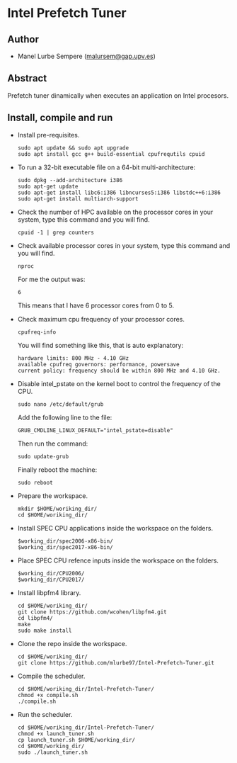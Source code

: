 # Intel Prefetch Tuner

## Author

* Manel Lurbe Sempere (malursem@gap.upv.es)

## Abstract

Prefetch tuner dinamically when executes an application on Intel procesors.

## Install, compile and run

- Install pre-requisites.
    ```
    sudo apt update && sudo apt upgrade
    sudo apt install gcc g++ build-essential cpufrequtils cpuid
    ```
- To run a 32-bit executable file on a 64-bit multi-architecture:
    ```
    sudo dpkg --add-architecture i386
    sudo apt-get update
    sudo apt-get install libc6:i386 libncurses5:i386 libstdc++6:i386
    sudo apt-get install multiarch-support
    ```
- Check the number of HPC available on the processor cores in your system, type this command and you will find.
    ```
    cpuid -1 | grep counters
    ```
- Check available processor cores in your system, type this command and you will find.
    ```
    nproc
    ```
    For me the output was:
    ```
    6
    ```
    This means that I have 6 processor cores from 0 to 5.

- Check maximum cpu frequency of your processor cores.
    ```
    cpufreq-info
    ```
    You will find something like this, that is auto explanatory:
    ```
    hardware limits: 800 MHz - 4.10 GHz
    available cpufreq governors: performance, powersave
    current policy: frequency should be within 800 MHz and 4.10 GHz.
    ```

- Disable intel_pstate on the kernel boot to control the frequency of the CPU.
    ```
    sudo nano /etc/default/grub
    ```
    Add the following line to the file:
    ```
    GRUB_CMDLINE_LINUX_DEFAULT="intel_pstate=disable"
    ```
    Then run the command:
    ```
    sudo update-grub
    ```
    Finally reboot the machine:
    ```
    sudo reboot
    ```

- Prepare the workspace.
    ```
    mkdir $HOME/woriking_dir/
    cd $HOME/woriking_dir/
    ```

- Install SPEC CPU applications inside the workspace on the folders.
    ```
    $working_dir/spec2006-x86-bin/
    $working_dir/spec2017-x86-bin/
    ```

- Place SPEC CPU refence inputs inside the workspace on the folders.
    ```
    $working_dir/CPU2006/
    $working_dir/CPU2017/
    ```

- Install libpfm4 library.
    ```
    cd $HOME/woriking_dir/
    git clone https://github.com/wcohen/libpfm4.git
    cd libpfm4/
    make
    sudo make install
    ```

- Clone the repo inside the workspace.
    ```
    cd $HOME/woriking_dir/
    git clone https://github.com/mlurbe97/Intel-Prefetch-Tuner.git
    ```

- Compile the scheduler.
    ```
    cd $HOME/woriking_dir/Intel-Prefetch-Tuner/
    chmod +x compile.sh
    ./compile.sh
    ```
- Run the scheduler.
    ```
    cd $HOME/woriking_dir/Intel-Prefetch-Tuner/
    chmod +x launch_tuner.sh
    cp launch_tuner.sh $HOME/working_dir/
    cd $HOME/working_dir/
    sudo ./launch_tuner.sh
    ```
